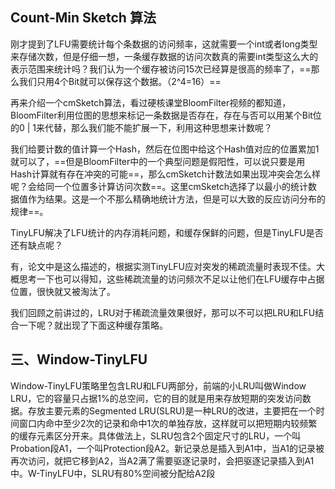 ## Count-Min Sketch 算法

刚才提到了LFU需要统计每个条数据的访问频率，这就需要一个int或者long类型来存储次数，但是仔细一想，一条缓存数据的访问次数真的需要int类型这么大的表示范围来统计吗？我们认为一个缓存被访问15次已经算是很高的频率了，==那么我们只用4个Bit就可以保存这个数据。（2^4=16）==


再来介绍一个cmSketch算法，看过硬核课堂BloomFilter视频的都知道，BloomFilter利用位图的思想来标记一条数据是否存在，存在与否可以用某个Bit位的0 | 1来代替，那么我们能不能扩展一下，利用这种思想来计数呢？

我们给要计数的值计算一个Hash，然后在位图中给这个Hash值对应的位置累加1就可以了，==但是BloomFilter中的一个典型问题是假阳性，可以说只要是用Hash计算就有存在冲突的可能==，那么cmSketch计数法如果出现冲突会怎么样呢？会给同一个位置多计算访问次数==。这里cmSketch选择了以最小的统计数据值作为结果。这是一个不那么精确地统计方法，但是可以大致的反应访问分布的规律==。

TinyLFU解决了LFU统计的内存消耗问题，和缓存保鲜的问题，但是TinyLFU是否还有缺点呢？

有，论文中是这么描述的，根据实测TinyLFU应对突发的稀疏流量时表现不佳。大概思考一下也可以得知，这些稀疏流量的访问频次不足以让他们在LFU缓存中占据位置，很快就又被淘汰了。

我们回顾之前讲过的，LRU对于稀疏流量效果很好，那可以不可以把LRU和LFU结合一下呢？就出现了下面这种缓存策略。

## 三、Window-TinyLFU

Window-TinyLFU策略里包含LRU和LFU两部分，前端的小LRU叫做Window LRU，它的容量只占据1%的总空间，它的目的就是用来存放短期的突发访问数据。存放主要元素的Segmented LRU(SLRU)是一种LRU的改进，主要把在一个时间窗口内命中至少2次的记录和命中1次的单独存放，这样就可以把短期内较频繁的缓存元素区分开来。具体做法上，SLRU包含2个固定尺寸的LRU，一个叫Probation段A1，一个叫Protection段A2。新记录总是插入到A1中，当A1的记录被再次访问，就把它移到A2，当A2满了需要驱逐记录时，会把驱逐记录插入到A1中。W-TinyLFU中，SLRU有80%空间被分配给A2段